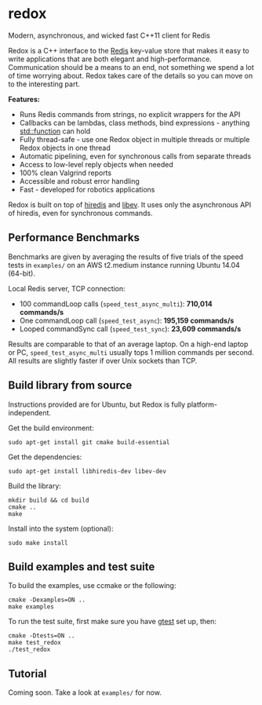 redox
======

Modern, asynchronous, and wicked fast C++11 client for Redis

Redox is a C++ interface to the
[Redis](http://redis.io/) key-value store that makes it easy to write applications
that are both elegant and high-performance. Communication should be a means to an
end, not something we spend a lot of time worrying about. Redox takes care of the
details so you can move on to the interesting part.

**Features:**

 * Runs Redis commands from strings, no explicit wrappers for the API
 * Callbacks can be lambdas, class methods, bind expressions - anything
   [std::function](http://en.cppreference.com/w/cpp/utility/functional/function) can hold
 * Fully thread-safe - use one Redox object in multiple threads or multiple Redox objects in one thread
 * Automatic pipelining, even for synchronous calls from separate threads
 * Access to low-level reply objects when needed
 * 100% clean Valgrind reports
 * Accessible and robust error handling
 * Fast - developed for robotics applications

Redox is built on top of
[hiredis](https://github.com/redis/hiredis/) and
[libev](http://manpages.ubuntu.com/manpages/raring/man3/ev.3.html). It uses only the
asynchronous API of hiredis, even for synchronous commands.

## Performance Benchmarks
Benchmarks are given by averaging the results of five trials of the speed tests
in `examples/` on an AWS t2.medium instance running Ubuntu 14.04 (64-bit).

Local Redis server, TCP connection:

 * 100 commandLoop calls (`speed_test_async_multi`): **710,014 commands/s**
 * One commandLoop call (`speed_test_async`): **195,159 commands/s**
 * Looped commandSync call  (`speed_test_sync`): **23,609 commands/s**

Results are comparable to that of an
average laptop. On a high-end laptop or PC, `speed_test_async_multi` usually tops
1 million commands per second. All results are slightly faster if over Unix sockets
than TCP.

## Build library from source
Instructions provided are for Ubuntu, but Redox is fully platform-independent.

Get the build environment:

    sudo apt-get install git cmake build-essential

Get the dependencies:

    sudo apt-get install libhiredis-dev libev-dev

Build the library:

    mkdir build && cd build
    cmake ..
    make

Install into the system (optional):

    sudo make install

## Build examples and test suite
To build the examples, use ccmake or the following:

    cmake -Dexamples=ON ..
    make examples

To run the test suite, first make sure you have
[gtest](https://code.google.com/p/googletest/) set up,
then:

    cmake -Dtests=ON ..
    make test_redox
    ./test_redox

## Tutorial
Coming soon. Take a look at `examples/` for now.
